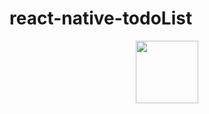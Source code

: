 ﻿# react-native-todoList


<p align="center">
<img margin-left:50% src="https://i.imgur.com/Km05d1S.png" height="100" alt="" />
</p>

